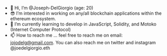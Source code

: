- 👋 Hi, I’m @Joseph-DelGiorgio (age: 20)
- 😎 I’m interested in working on any/all blockchain applications within the ethereum ecosystem.
- 🌱 I’m currently learning to develop in JavaScript, Solidity, and Motoko (Internet Computer Protocol)
- 📫 How to reach me ... feel free to reach me on email: jojodelg@gmail.com. You can also reach me on twitter and instagram @joedelgiorgio.eth


<!---
Joseph-DelGiorgio/Joseph-DelGiorgio is a ✨ special ✨ repository because its `README.md` (this file) appears on your GitHub profile.
You can click the Preview link to take a look at your changes.
--->
